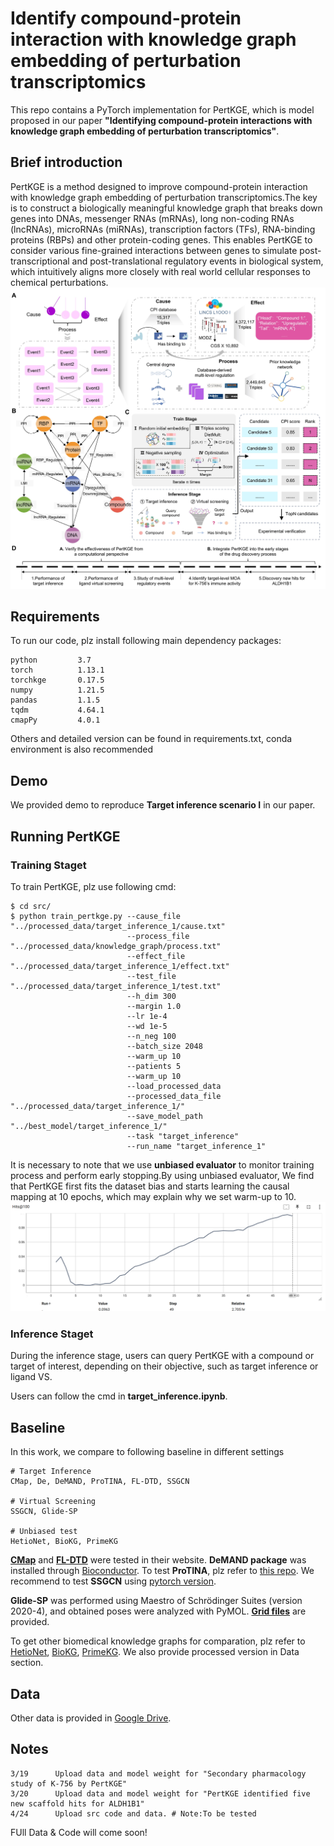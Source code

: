# Identify compound-protein interaction with knowledge graph embedding of perturbation transcriptomics
This repo contains a PyTorch implementation for PertKGE, which is model proposed in our paper **"Identifying compound-protein interactions with knowledge graph embedding of perturbation transcriptomics"**.

## Brief introduction
PertKGE is a method designed to improve compound-protein interaction with knowledge graph embedding of perturbation transcriptomics.The key is to construct a biologically meaningful knowledge graph that breaks down genes into DNAs, messenger RNAs (mRNAs), long non-coding RNAs (lncRNAs), microRNAs (miRNAs), transcription factors (TFs), RNA-binding proteins (RBPs) and other protein-coding genes. This enables PertKGE to consider various fine-grained interactions between genes to simulate post-transcriptional and post-translational regulatory events in biological system, which intuitively aligns more closely with real world cellular responses to chemical perturbations.\
![](./fig/Figure1.jpg)

## Requirements
To run our code, plz install following main dependency packages:
```
python         3.7
torch          1.13.1
torchkge       0.17.5
numpy          1.21.5
pandas         1.1.5
tqdm           4.64.1
cmapPy         4.0.1
```
Others and detailed version can be found in requirements.txt, conda environment is also recommended

## Demo
We provided demo to reproduce **Target inference scenario I** in our paper.

## Running PertKGE  
### Training Staget
To train PertKGE, plz use following cmd:
```
$ cd src/
$ python train_pertkge.py --cause_file "../processed_data/target_inference_1/cause.txt"
                          --process_file "../processed_data/knowledge_graph/process.txt"
                          --effect_file "../processed_data/target_inference_1/effect.txt"
                          --test_file "../processed_data/target_inference_1/test.txt"
                          --h_dim 300
                          --margin 1.0
                          --lr 1e-4
                          --wd 1e-5
                          --n_neg 100
                          --batch_size 2048
                          --warm_up 10
                          --patients 5
                          --warm_up 10
                          --load_processed_data
                          --processed_data_file "../processed_data/target_inference_1/"
                          --save_model_path "../best_model/target_inference_1/"
                          --task "target_inference"
                          --run_name "target_inference_1"
```

  
It is necessary to note that we use **unbiased evaluator** to monitor training process and perform early stopping.By using unbiased evaluator, We find that PertKGE first fits the dataset bias and starts learning the causal mapping at 10 epochs, which may explain why we set warm-up to 10.\
![](./fig/training_curve.png)

### Inference Staget
During the inference stage, users can query PertKGE with a compound or target of interest, depending on their objective, such as target inference or ligand VS.

Users can follow the cmd in **target_inference.ipynb**.

## Baseline
In this work, we compare to following baseline in different settings
```
# Target Inference
CMap, De, DeMAND, ProTINA, FL-DTD, SSGCN

# Virtual Screening
SSGCN, Glide-SP

# Unbiased test
HetioNet, BioKG, PrimeKG
```
[**CMap**](https://clue.io/) and [**FL-DTD**](http://menglab.pub/fldtd/) were tested in their website. **DeMAND package** was installed through [Bioconductor](https://www.bioconductor.org/packages/release/bioc/html/DeMAND.html). To test **ProTINA**, plz refer to [this repo](https://github.com/CABSEL/ProTINA/tree/master). 
We recommend to test **SSGCN** using [pytorch version](https://github.com/myzhengSIMM/SSGCN).  
  
**Glide-SP** was performed using Maestro of Schrödinger Suites (version 2020-4), and obtained poses were analyzed with PyMOL. [**Grid files**](https://drive.google.com/drive/folders/1wPcn7EaQldWbXONrRVd-ZOcBsNo6IXHw?usp=drive_link) are provided.  

To get other biomedical knowledge graphs for comparation, plz refer to [HetioNet](https://github.com/hetio/hetionet/tree/main), [BioKG](https://github.com/dsi-bdi/biokg), [PrimeKG](https://github.com/mims-harvard/PrimeKG). We also provide processed version in Data section.

## Data
Other data is provided in [Google Drive](https://drive.google.com/file/d/1jFo0dDAnUOzMoKHFqPRM4pd_loTFwmMa/view?usp=sharing).
## Notes
```
3/19      Upload data and model weight for "Secondary pharmacology study of K-756 by PertKGE"
3/20      Upload data and model weight for "PertKGE identified five new scaffold hits for ALDH1B1"
4/24      Upload src code and data. # Note:To be tested
```
FUll Data & Code will come soon!
